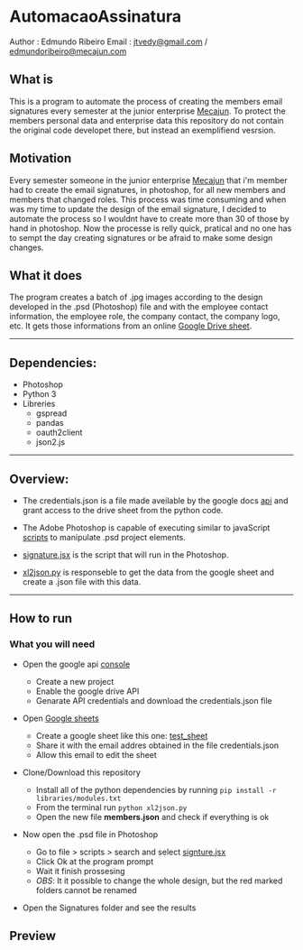 # AutomacaoAssinatura
Author : Edmundo Ribeiro 
Email : jtvedy@gmail.com / edmundoribeiro@mecajun.com

## What is
This is a program to automate the process of creating the members email signatures every semester
at the junior enterprise [Mecajun](https://www.mecajun.com/). To protect the members personal data and enterprise data this repository do not contain the original code developet there, but instead an exemplifiend vesrsion. 

## Motivation
Every semester someone in the junior enterprise [Mecajun](https://www.mecajun.com/) that i'm member had to create the email signatures, in photoshop, for all new members and members that changed roles. This process was time consuming and when was my time to update the design of the email signature, I decided to automate the process so I wouldnt have to create more than 30 of those by hand in photoshop. Now the processe is relly quick, pratical and no one has to sempt the day creating signatures or be afraid to make some design changes. 


## What it does
The program creates a batch of .jpg images according to the design developed in the .psd (Photoshop) file and with the employee contact information, the employee role, the company contact, the company logo, etc. It gets those informations from an online [Google Drive sheet](https://docs.google.com/spreadsheets).

---

## Dependencies:
- Photoshop
- Python 3
- Libreries
  - gspread
  - pandas
  - oauth2client
  - json2.js

---

## Overview:

- The credentials.json is a file made aveilable by the google docs [api](https://developers.google.com/drive) and grant access to the drive sheet from the python code.

- The Adobe Photoshop is capable of executing similar to javaScript [scripts](https://www.adobe.com/content/dam/acom/en/devnet/photoshop/scripting/photoshop-cc-scripting-guide.pdf) to manipulate .psd project elements.

- [signature.jsx](/signature.jsx) is the script that will run in the Photoshop.

- [xl2json.py](/xl2json.py) is responseble to get the data from the google sheet and create a .json file with this data.
---

## How to run

### What you will need

- Open the google api [console]() 
  - Create a new project
  - Enable the google drive API
  - Genarate API credentials and download the credentials.json file
  
- Open [Google sheets](https://docs.google.com/spreadsheets)
  - Create a google sheet like this one: [test_sheet](https://docs.google.com/spreadsheets/d/1DkVr452G_8Q2AWkOqfTvq3UKfVj45O409gA-fUpfmOs/edit?usp=sharing)
  - Share it with the email addres obtained in the file credentials.json
  - Allow this email to edit the sheet

- Clone/Download this repository
  - Install all of the python dependencies by running `pip install -r libraries/modules.txt `
  - From the terminal run `python xl2json.py`
  - Open the new file __members.json__ and check if everything is ok

- Now open the .psd file in Photoshop 
  - Go to file > scripts > search and select [signture.jsx](/signture.jsx)
  - Click Ok at the program prompt
  - Wait it finish prossesing 
  - _OBS_: It it possible to change the whole design, but the red marked folders cannot be renamed

- Open the Signatures folder and see the results

## Preview
[](Img/preview.gif)


